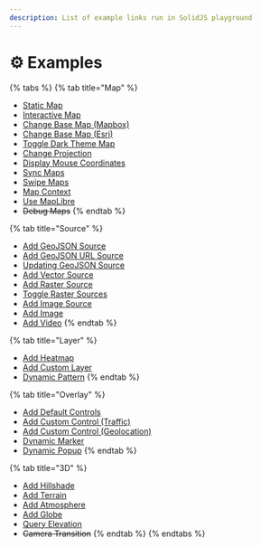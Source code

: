 ```yaml
---
description: List of example links run in SolidJS playground
---
```


# ⚙ Examples

{% tabs %}
{% tab title="Map" %}
* [Static Map](https://stackblitz.com/edit/solid-map-gl-static?embed=1&file=src%2Findex.tsx)
* [Interactive Map](https://stackblitz.com/edit/solid-map-gl-interactive?embed=1&file=src%2Findex.tsx)
* [Change Base Map (Mapbox)](https://stackblitz.com/edit/solid-map-gl-change-mb?embed=1&file=src%2Findex.tsx)
* [Change Base Map (Esri)](https://stackblitz.com/edit/solid-map-gl-change-esri?embed=1&file=src%2Findex.tsx)
* [Toggle Dark Theme Map](https://stackblitz.com/edit/solid-map-gl-dark-theme?embed=1&file=src%2Findex.tsx)
* [Change Projection](https://stackblitz.com/edit/solid-map-gl-projection?embed=1&file=src%2Findex.tsx)
* [Display Mouse Coordinates](https://stackblitz.com/edit/solid-map-gl-mouse?embed=1&file=src%2Findex.tsx)
* [Sync Maps](https://stackblitz.com/edit/solid-map-gl-sync?embed=1&file=src%2Findex.tsx)
* [Swipe Maps](https://stackblitz.com/edit/solid-map-gl-swipe?embed=1&file=src%2Findex.tsx)
* [Map Context](https://stackblitz.com/edit/solid-map-gl-fit-bounds?embed=1&file=src%2Findex.tsx)
* [Use MapLibre](https://stackblitz.com/edit/solid-map-gl-use-maplibre?embed=1&file=src%2Findex.tsx)
* ~~Debug Maps~~
{% endtab %}

{% tab title="Source" %}
* [Add GeoJSON Source](https://stackblitz.com/edit/solid-map-gl-geojson?embed=1&file=src%2Findex.tsx)
* [Add GeoJSON URL Source](https://stackblitz.com/edit/solid-map-gl-url?embed=1&file=src%2Findex.tsx)
* [Updating GeoJSON Source](https://stackblitz.com/edit/solid-map-gl-update?embed=1&file=src%2Findex.tsx)
* [Add Vector Source](https://stackblitz.com/edit/solid-map-gl-vector?embed=1&file=src%2Findex.tsx)
* [Add Raster Source](https://stackblitz.com/edit/solid-map-gl-raster?embed=1&file=src%2Findex.tsx)
* [Toggle Raster Sources](https://stackblitz.com/edit/solid-map-gl-toggle-raster?embed=1&file=src%2Findex.tsx)
* [Add Image Source](https://stackblitz.com/edit/solid-map-gl-image-source?embed=1&file=src%2Findex.tsx)
* [Add Image](https://stackblitz.com/edit/solid-map-gl-image?embed=1&file=src%2Findex.tsx)
* [Add Video](https://stackblitz.com/edit/solid-map-gl-video?embed=1&file=src%2Findex.tsx)
{% endtab %}

{% tab title="Layer" %}
* [Add Heatmap](https://stackblitz.com/edit/solid-map-gl-heatmap?embed=1&file=src%2Findex.tsx)
* [Add Custom Layer](https://stackblitz.com/edit/solid-map-gl-custom-layer?embed=1&file=src%2Findex.tsx)
* [Dynamic Pattern](https://stackblitz.com/edit/solid-map-gl-pattern?embed=1&file=src%2Findex.tsx)
{% endtab %}

{% tab title="Overlay" %}
* [Add Default Controls](https://stackblitz.com/edit/solid-map-gl-controls?embed=1&file=src%2Findex.tsx)
* [Add Custom Control (Traffic)](https://stackblitz.com/edit/solid-map-gl-traffic?embed=1&file=src%2Findex.tsx)
* [Add Custom Control (Geolocation)](https://stackblitz.com/edit/solid-map-gl-geolocate?embed=1&file=src%2Findex.tsx)
* [Dynamic Marker](https://stackblitz.com/edit/solid-map-gl-marker?embed=1&file=src%2Findex.tsx)
* [Dynamic Popup](https://stackblitz.com/edit/solid-map-gl-popup?embed=1&file=src%2Findex.tsx)
{% endtab %}

{% tab title="3D" %}
* [Add Hillshade](https://stackblitz.com/edit/solid-map-gl-hillshade?embed=1&file=src%2Findex.tsx)
* [Add Terrain](https://stackblitz.com/edit/solid-map-gl-terrain?embed=1&file=src%2Findex.tsx)
* [Add Atmosphere](https://stackblitz.com/edit/solid-map-gl-atmosphere?embed=1&file=src%2Findex.tsx)
* [Add Globe](https://stackblitz.com/edit/solid-map-gl-globe?embed=1&file=src%2Findex.tsx)
* [Query Elevation](https://stackblitz.com/edit/solid-map-gl-query-elevation?embed=1&file=src%2Findex.tsx)
* ~~Camera Transition~~
{% endtab %}
{% endtabs %}
